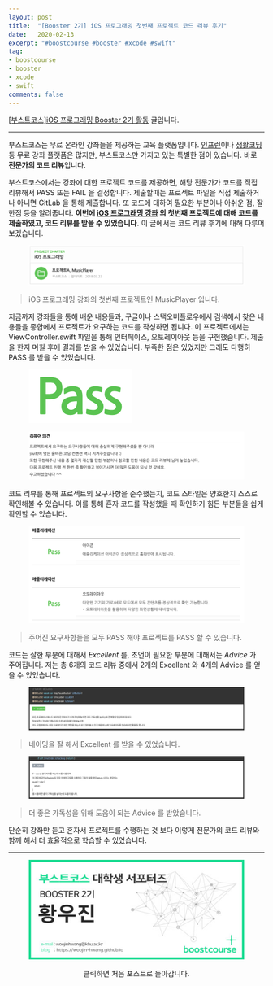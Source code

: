 ```yaml
---
layout: post
title:  "[Booster 2기] iOS 프로그래밍 첫번째 프로젝트 코드 리뷰 후기"
date:   2020-02-13
excerpt: "#boostcourse #booster #xcode #swift"
tag:
- boostcourse
- booster
- xcode
- swift
comments: false
---
```


[[부스트코스]iOS 프로그래밍 Booster 2기 활동](https://woojin-hwang.github.io/boostcourse-ios/) 글입니다.

---

부스트코스는 무료 온라인 강좌들을 제공하는 교육 플랫폼입니다. [인프런](https://www.inflearn.com)이나 [생활코딩](https://opentutorials.org/course/1) 등 무료 강좌 플랫폼은 많지만, 부스트코스만 가지고 있는 특별한 점이 있습니다. 바로 **전문가의 코드 리뷰**입니다.

부스트코스에서는 강좌에 대한 프로젝트 코드를 제공하면, 해당 전문가가 코드를 직접 리뷰해서 PASS 또는 FAIL 을 결정합니다. 제출할때는 프로젝트 파일을 직접 제출하거나 아니면 GitLab 을 통해 제출합니다. 또 코드에 대하여 필요한 부분이나 아쉬운 점, 잘한점 등을 알려줍니다. **이번에 [iOS 프로그래밍 강좌](https://www.edwith.org/boostcourse-ios/) 의 첫번째 프로젝트에 대해 코드를 제출하였고, 코드 리뷰를 받을 수 있었습니다.** 이 글에서는 코드 리뷰 후기에 대해 다루어 보겠습니다.

<figure>
  <a href="https://raw.githubusercontent.com/woojin-hwang/woojin-hwang.github.io/master/_posts/img/boostcourse/ios_project1.png"><img src="https://raw.githubusercontent.com/woojin-hwang/woojin-hwang.github.io/master/_posts/img/boostcourse/ios_project1.png"></a>
</figure>

> iOS 프로그래밍 강좌의 첫번째 프로젝트인 MusicPlayer 입니다.

지금까지 강좌들을 통해 배운 내용들과, 구글이나 스택오버플로우에서 검색해서 찾은 내용들을 종합에서 프로젝트가 요구하는 코드를 작성하면 됩니다. 이 프로젝트에서는 ViewController.swift 파일을 통해 인터페이스, 오토레이아웃 등을 구현했습니다. 제출을 한지 며칠 후에 결과를 받을 수 있었습니다. 부족한 점은 있었지만 그래도 다행히 PASS 를 받을 수 있었습니다.

<figure>
  <a href="https://raw.githubusercontent.com/woojin-hwang/woojin-hwang.github.io/master/_posts/img/boostcourse/pass.png"><img src="https://raw.githubusercontent.com/woojin-hwang/woojin-hwang.github.io/master/_posts/img/boostcourse/pass.png"></a>
</figure>

<figure>
  <a href="https://raw.githubusercontent.com/woojin-hwang/woojin-hwang.github.io/master/_posts/img/boostcourse/ios_project1_review.png"><img src="https://raw.githubusercontent.com/woojin-hwang/woojin-hwang.github.io/master/_posts/img/boostcourse/ios_project1_review.png"></a>
</figure>

코드 리뷰를 통해 프로젝트의 요구사항을 준수했는지, 코드 스타일은 양호한지 스스로 확인해볼 수 있습니다. 이를 통해 혼자 코드를 작성했을 때 확인하기 힘든 부분들을 쉽게 확인할 수 있습니다.

<figure>
  <a href="https://raw.githubusercontent.com/woojin-hwang/woojin-hwang.github.io/master/_posts/img/boostcourse/ios_project1_app.png"><img src="https://raw.githubusercontent.com/woojin-hwang/woojin-hwang.github.io/master/_posts/img/boostcourse/ios_project1_app.png"></a>
</figure>

> 주어진 요구사항들을 모두 PASS 해야 프로젝트를 PASS 할 수 있습니다.

코드는 잘한 부분에 대해서 *Excellent* 를, 조언이 필요한 부분에 대해서는 *Advice* 가 주어집니다. 저는 총 6개의 코드 리뷰 중에서 2개의 Excellent 와 4개의 Advice 를 얻을 수 있었습니다.

<figure>
  <a href="https://raw.githubusercontent.com/woojin-hwang/woojin-hwang.github.io/master/_posts/img/boostcourse/ios_project1_excellent.png"><img src="https://raw.githubusercontent.com/woojin-hwang/woojin-hwang.github.io/master/_posts/img/boostcourse/ios_project1_excellent.png"></a>
</figure>

> 네이밍을 잘 해서 Excellent 를 받을 수 있었습니다.

<figure>
  <a href="https://raw.githubusercontent.com/woojin-hwang/woojin-hwang.github.io/master/_posts/img/boostcourse/ios_project1_advice.png"><img src="https://raw.githubusercontent.com/woojin-hwang/woojin-hwang.github.io/master/_posts/img/boostcourse/ios_project1_advice.png"></a>
</figure>

> 더 좋은 가독성을 위해 도움이 되는 Advice 를 받았습니다.

단순히 강좌만 듣고 혼자서 프로젝트를 수행하는 것 보다 이렇게 전문가의 코드 리뷰와 함께 해서 더 효율적으로 학습할 수 있었습니다.

---

<figure>
  <a href="https://woojin-hwang.github.io/boostcourse-ios/"><img src="https://raw.githubusercontent.com/woojin-hwang/woojin-hwang.github.io/master/_posts/img/boostcourse/tag.jpg"></a>
</figure>
<center>클릭하면 처음 포스트로 돌아갑니다.</center>